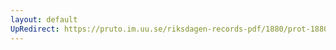 ```yaml
---
layout: default
UpRedirect: https://pruto.im.uu.se/riksdagen-records-pdf/1880/prot-1880--fk--022/prot-1880--fk--022_036.pdf
---
```

